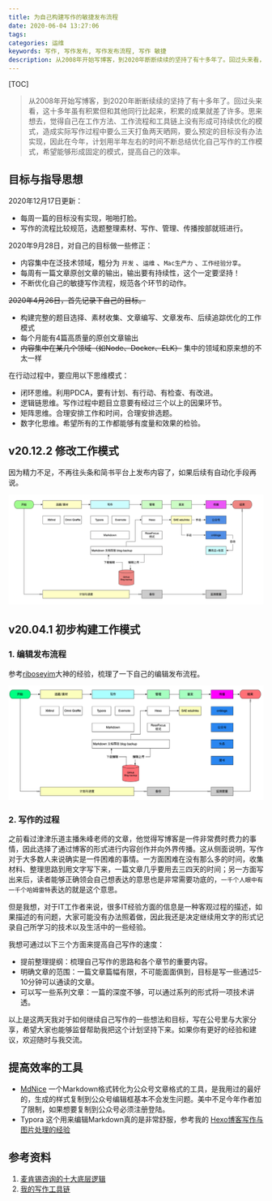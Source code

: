 ```yaml
---
title: 为自己构建写作的敏捷发布流程
date: 2020-06-04 13:27:06
tags:
categories: 运维
keywords: 写作, 写作发布, 写作发布流程, 写作 敏捷
description: 从2008年开始写博客，到2020年断断续续的坚持了有十多年了。回过头来看，这十多年虽有积累但和其他同行比起来，积累的成果就差了许多。
---
```



[TOC]

> 从2008年开始写博客，到2020年断断续续的坚持了有十多年了。回过头来看，这十多年虽有积累但和其他同行比起来，积累的成果就差了许多。思来想去，觉得自己在工作方法、工作流程和工具链上没有形成可持续优化的模式，造成实际写作过程中要么三天打鱼两天晒网，要么预定的目标没有办法实现，因此在今年，计划用半年左右的时间不断总结优化自己写作的工作模式，希望能够形成固定的模式，提高自己的效率。

## 目标与指导思想

2020年12月17日更新：

* 每周一篇的目标没有实现，啪啪打脸。
* 写作的流程比较规范，选题整理素材、写作、管理、传播按部就班进行。

2020年9月28日，对自己的目标做一些修正：

* 内容集中在泛技术领域，粗分为 `开发` 、`运维` 、`Mac生产力` 、`工作经验分享`。
* 每周有一篇文章原创文章的输出，输出要有持续性，这个一定要坚持！
* 不断优化自己的敏捷写作流程，规范各个环节的动作。

~~2020年4月26日，首先记录下自己的目标。~~

* 构建完整的题目选择、素材收集、文章编写、文章发布、后续追踪优化的工作模式
* 每个月能有4篇高质量的原创文章输出
* ~~内容集中在某几个领域（如Node、Docker、ELK）~~ 集中的领域和原来想的不太一样

在行动过程中，要应用以下思维模式：

* 闭环思维。利用PDCA，要有计划、有行动、有检查、有改进。
* 逻辑链思维。写作过程中题目立意要有经过三个以上的因果环节。
* 矩阵思维。合理安排工作和时间，合理安排选题。
* 数字化思维。希望所有的工作都能够有度量和效果的检验。

## v20.12.2 修改工作模式

因为精力不足，不再往头条和简书平台上发布内容了，如果后续有自动化手段再说。

![image-20201217204058984](20200604-build-my-writing-devops/image-20201217204058984.png)

## v20.04.1 初步构建工作模式

### 1. 编辑发布流程

参考[riboseyim](https://riboseyim.com)大神的经验，梳理了一下自己的编辑发布流程。

![image-20200426173105535](20200604-build-my-writing-devops/image-20200426173105535.png)

### 2. 写作的过程

之前看过津津乐道主播朱峰老师的文章，他觉得写博客是一件非常费时费力的事情，因此选择了通过博客的形式进行内容创作并向外界传播。这从侧面说明，写作对于大多数人来说确实是一件困难的事情。一方面困难在没有那么多的时间，收集材料、整理思路到用文字写下来，一篇文章几乎要用去三四天的时间；另一方面写出来后，读者能够正确领会自己想表达的意思也是非常需要功底的，`一千个人眼中有一千个哈姆雷特`表达的就是这个意思。

但是我想，对于IT工作者来说，很多IT经验方面的信息是一种客观过程的描述，如果描述的有问题，大家可能没有办法照着做，因此我还是决定继续用文字的形式记录自己所学习的技术以及生活中的一些经验。

我想可通过以下三个方面来提高自己写作的速度：

* 提前整理提纲：梳理自己写作的思路和各个章节的重要内容。
* 明确文章的范围：一篇文章篇幅有限，不可能面面俱到，目标是写一些通过5-10分钟可以通读的文章。
* 可以写一些系列文章：一篇的深度不够，可以通过系列的形式将一项技术讲透。

以上是这两天我对于如何继续自己写作的一些想法和目标，写在公号里与大家分享，希望大家也能够监督帮助我把这个计划坚持下来。如果你有更好的经验和建议，欢迎随时与我交流。

## 提高效率的工具

* [MdNice](https://www.mdnice.com) 一个Markdown格式转化为公众号文章格式的工具，是我用过的最好的，生成的样式复制到公众号编辑框基本不会发生问题。美中不足今年作者加了限制，如果想要复制到公众号必须注册登陆。
* Typora 这个用来编辑Markdown真的是非常舒服，参考我的 [Hexo博客写作与图片处理的经验](http://edulinks.cn/2020/03/14/20200314-write-hexo-with-typora/)

## 参考资料

1. [麦肯锡咨询的十大底层逻辑](https://www.sohu.com/a/361292169_170568)
2. [我的写作工具链](https://riboseyim.github.io/2017/06/03/Writing-WriterToolChain/)

